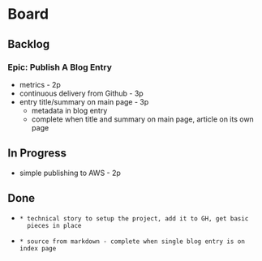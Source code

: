 # Board



## Backlog

### Epic: Publish A Blog Entry

* metrics - 2p
* continuous delivery from Github - 3p
* entry title/summary on main page - 3p
  * metadata in blog entry
  * complete when title and summary on main page, article on its own page

## In Progress

* simple publishing to AWS - 2p

## Done

* ~~~brand new web project runs locally (Publish a Blog Entry) - 1p~~~
  * technical story to setup the project, add it to GH, get basic
    pieces in place
* ~~~add an entry - 3p~~~
  * source from markdown - complete when single blog entry is on index page
